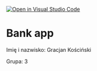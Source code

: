 [![Open in Visual Studio Code](https://classroom.github.com/assets/open-in-vscode-718a45dd9cf7e7f842a935f5ebbe5719a5e09af4491e668f4dbf3b35d5cca122.svg)](https://classroom.github.com/online_ide?assignment_repo_id=12305634&assignment_repo_type=AssignmentRepo)
# Bank app

Imię i nazwisko: Gracjan Kościński

Grupa: 3
 
